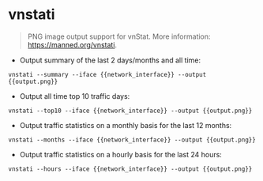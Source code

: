 # vnstati

> PNG image output support for vnStat.
> More information: <https://manned.org/vnstati>.

- Output summary of the last 2 days/months and all time:

`vnstati --summary --iface {{network_interface}} --output {{output.png}}`

- Output all time top 10 traffic days:

`vnstati --top10 --iface {{network_interface}} --output {{output.png}}`

- Output traffic statistics on a monthly basis for the last 12 months:

`vnstati --months --iface {{network_interface}} --output {{output.png}}`

- Output traffic statistics on a hourly basis for the last 24 hours:

`vnstati --hours --iface {{network_interface}} --output {{output.png}}`

